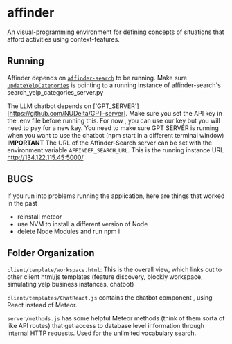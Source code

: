 # affinder

An visual-programming environment for defining concepts of situations that afford activities using context-features.


## Running
Affinder depends on [`affinder-search`](https://github.com/youralien/affinder-search) to be running. Make sure [`updateYelpCategories`](https://github.com/NUDelta/affinder/blob/master/server/methods.js) is pointing to a running instance of affinder-search's search_yelp_categories_server.py

The LLM chatbot depends on ['GPT_SERVER'][https://github.com/NUDelta/GPT-server]. Make sure you set the API key in the .env file before running this. For now , you can use our key but you will need to pay for a new key. You need to make sure GPT SERVER is running when you want to use the chatbot (npm start in a different terminal window)
**IMPORTANT**
The URL of the Affinder-Search server can be set with the environment variable `AFFINDER_SEARCH_URL`. This is the running instance URL http://134.122.115.45:5000/ 



## BUGS
If you run into problems running the application, here are things that worked in the past

- reinstall meteor 
- use NVM to install a different version of Node
- delete Node Modules and run npm i 



## Folder Organization
`client/template/workspace.html`: This is the overall view, which links out to other client html/js templates (feature discovery, blockly workspace, simulating yelp business instances, chatbot)

`client/templates/ChatReact.js` contains the chatbot component , using React instead of Meteor.


`server/methods.js` has some helpful Meteor methods (think of them sorta of like API routes) that get access to database level information through internal HTTP requests. Used for the unlimited vocabulary search.
